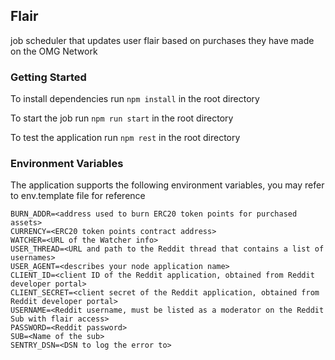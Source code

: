 ## Flair

job scheduler that updates user flair based on purchases they have made on the OMG Network

### Getting Started

To install dependencies run `npm install` in the root directory

To start the job run `npm run start` in the root directory

To test the application run `npm rest` in the root directory

### Environment Variables

The application supports the following environment variables, you may refer to env.template file for reference

```
BURN_ADDR=<address used to burn ERC20 token points for purchased assets>
CURRENCY=<ERC20 token points contract address>
WATCHER=<URL of the Watcher info>
USER_THREAD=<URL and path to the Reddit thread that contains a list of usernames>
USER_AGENT=<describes your node application name>
CLIENT_ID=<client ID of the Reddit application, obtained from Reddit developer portal>
CLIENT_SECRET=<client secret of the Reddit application, obtained from Reddit developer portal>
USERNAME=<Reddit username, must be listed as a moderator on the Reddit Sub with flair access>
PASSWORD=<Reddit password>
SUB=<Name of the sub>
SENTRY_DSN=<DSN to log the error to>

```
